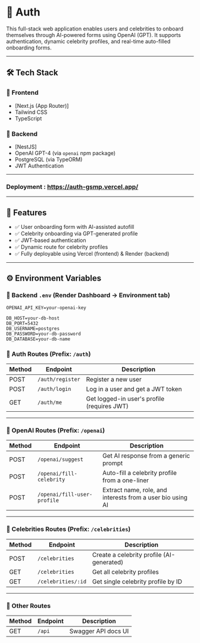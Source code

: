 # 🎤 Auth

This full-stack web application enables users and celebrities to onboard themselves through AI-powered forms using OpenAI (GPT). It supports authentication, dynamic celebrity profiles, and real-time auto-filled onboarding forms.

---

## 🛠 Tech Stack

### 🚀 Frontend
- [Next.js (App Router)]
- Tailwind CSS
- TypeScript

### 🔧 Backend
- [NestJS]
- OpenAI GPT-4 (via `openai` npm package)
- PostgreSQL (via TypeORM)
- JWT Authentication

---


### Deployment  : https://auth-gsmp.vercel.app/


---

## 🧪 Features

- ✅ User onboarding form with AI-assisted autofill
- ✅ Celebrity onboarding via GPT-generated profile
- ✅ JWT-based authentication
- ✅ Dynamic route for celebrity profiles
- ✅ Fully deployable using Vercel (frontend) & Render (backend)

---

## ⚙️ Environment Variables

### 🧠 Backend `.env` (Render Dashboard → Environment tab)

```env
OPENAI_API_KEY=your-openai-key

DB_HOST=your-db-host
DB_PORT=5432
DB_USERNAME=postgres
DB_PASSWORD=your-db-password
DB_DATABASE=your-db-name
```


### 🔐 Auth Routes (Prefix: `/auth`)
| Method | Endpoint         | Description                                  |
|--------|------------------|----------------------------------------------|
| POST   | `/auth/register` | Register a new user                          |
| POST   | `/auth/login`    | Log in a user and get a JWT token            |
| GET    | `/auth/me`       | Get logged-in user's profile (requires JWT)  |

---

### 🤖 OpenAI Routes (Prefix: `/openai`)
| Method | Endpoint                      | Description                                                       |
|--------|-------------------------------|-------------------------------------------------------------------|
| POST   | `/openai/suggest`             | Get AI response from a generic prompt                             |
| POST   | `/openai/fill-celebrity`      | Auto-fill a celebrity profile from a one-liner                    |
| POST   | `/openai/fill-user-profile`   | Extract name, role, and interests from a user bio using AI        |

---

### 🌟 Celebrities Routes (Prefix: `/celebrities`)
| Method | Endpoint                | Description                                 |
|--------|-------------------------|---------------------------------------------|
| POST   | `/celebrities`          | Create a celebrity profile (AI-generated)   |
| GET    | `/celebrities`          | Get all celebrity profiles                  |
| GET    | `/celebrities/:id`      | Get single celebrity profile by ID          |

---

### 📄 Other Routes
| Method | Endpoint | Description              |
|--------|----------|--------------------------|
| GET    | `/api`   | Swagger API docs UI      |
